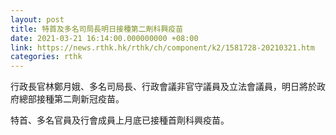 ```yaml
---
layout: post
title: 特首及多名司局長明日接種第二劑科興疫苗
date: 2021-03-21 16:14:00.000000000 +08:00
link: https://news.rthk.hk/rthk/ch/component/k2/1581728-20210321.htm
categories: rthk
---
```


行政長官林鄭月娥、多名司局長、行政會議非官守議員及立法會議員，明日將於政府總部接種第二劑新冠疫苗。

特首、多名官員及行會成員上月底已接種首劑科興疫苗。
